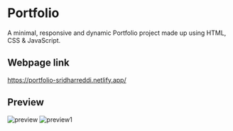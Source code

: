 # Portfolio

A minimal, responsive and dynamic Portfolio project made up using HTML, CSS & JavaScript.


## Webpage link

https://portfolio-sridharreddi.netlify.app/

## Preview
![preview](https://github.com/Reddi0019/Portfolio/assets/144756187/fcf818e8-6fbc-42ec-88d2-888ffcf7eddf)
![preview1](https://github.com/Reddi0019/Portfolio/assets/144756187/2df8194b-e5dc-48a0-8267-65cdf4fc4d17)



